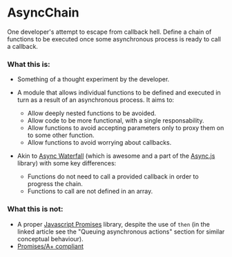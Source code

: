 # AsyncChain

One developer's attempt to escape from callback hell. Define a chain of functions to be executed once some asynchronous process is ready to call a callback.

### What this is:

* Something of a thought experiment by the developer.

* A module that allows individual functions to be defined and executed in turn as a result of an asynchronous process. It aims to:
    * Allow deeply nested functions to be avoided.
    * Allow code to be more functional, with a single responsability.
    * Allow functions to avoid accepting parameters only to proxy them on to some other function.
    * Allow functions to avoid worrying about callbacks.

* Akin to [Async Waterfall](https://github.com/caolan/async#waterfall) (which is awesome and a part of the [Async.js](https://github.com/caolan/async) library) with some key differences:
    * Functions do not need to call a provided callback in order to progress the chain.
    * Functions to call are not defined in an array.

### What this is not:

* A proper [Javascript Promises](http://www.html5rocks.com/en/tutorials/es6/promises/) library, despite the use of `then` (in the linked article see the "Queuing asynchronous actions" section for similar conceptual behaviour).
* [Promises/A+ compliant](https://github.com/promises-aplus/promises-spec)